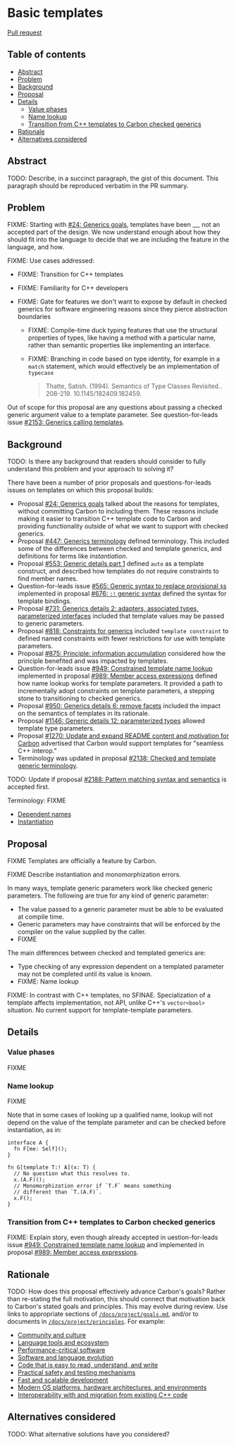 # Basic templates

<!--
Part of the Carbon Language project, under the Apache License v2.0 with LLVM
Exceptions. See /LICENSE for license information.
SPDX-License-Identifier: Apache-2.0 WITH LLVM-exception
-->

[Pull request](https://github.com/carbon-language/carbon-lang/pull/2200)

<!-- toc -->

## Table of contents

-   [Abstract](#abstract)
-   [Problem](#problem)
-   [Background](#background)
-   [Proposal](#proposal)
-   [Details](#details)
    -   [Value phases](#value-phases)
    -   [Name lookup](#name-lookup)
    -   [Transition from C++ templates to Carbon checked generics](#transition-from-c-templates-to-carbon-checked-generics)
-   [Rationale](#rationale)
-   [Alternatives considered](#alternatives-considered)

<!-- tocstop -->

## Abstract

TODO: Describe, in a succinct paragraph, the gist of this document. This
paragraph should be reproduced verbatim in the PR summary.

## Problem

FIXME: Starting with
[#24: Generics goals](https://github.com/carbon-language/carbon-lang/pull/24),
templates have been \_\_, not an accepted part of the design. We now understand
enough about how they should fit into the language to decide that we are
including the feature in the language, and how.

FIXME: Use cases addressed:

-   FIXME: Transition for C++ templates
-   FIXME: Familiarity for C++ developers
-   FIXME: Gate for features we don't want to expose by default in checked
    generics for software engineering reasons since they pierce abstraction
    boundaries

    -   FIXME: Compile-time duck typing features that use the structural
        properties of types, like having a method with a particular name, rather
        than semantic properties like implementing an interface.
    -   FIXME: Branching in code based on type identity, for example in a
        `match` statement, which would effectively be an implementation of
        `typecase`

        > Thatte, Satish. (1994). Semantics of Type Classes Revisited.. 208-219.
        > 10.1145/182409.182459.

Out of scope for this proposal are any questions about passing a checked generic
argument value to a template parameter. See question-for-leads issue
[#2153: Generics calling templates](https://github.com/carbon-language/carbon-lang/issues/2153).

## Background

TODO: Is there any background that readers should consider to fully understand
this problem and your approach to solving it?

There have been a number of prior proposals and questions-for-leads issues on
templates on which this proposal builds:

-   Proposal
    [#24: Generics goals](https://github.com/carbon-language/carbon-lang/pull/24)
    talked about the reasons for templates, without committing Carbon to
    including them. These reasons include making it easier to transition C++
    template code to Carbon and providing functionality outside of what we want
    to support with checked generics.
-   Proposal
    [#447: Generics terminology](https://github.com/carbon-language/carbon-lang/pull/447)
    defined terminology. This included some of the differences between checked
    and template generics, and definitions for terms like _instantiation_.
-   Proposal
    [#553: Generic details part 1](https://github.com/carbon-language/carbon-lang/pull/553)
    defined `auto` as a template construct, and described how templates do not
    require constraints to find member names.
-   Question-for-leads issue
    [#565: Generic syntax to replace provisional `$`s](https://github.com/carbon-language/carbon-lang/issues/565)
    implemented in proposal
    [#676: `:!` generic syntax](https://github.com/carbon-language/carbon-lang/pull/676)
    defined the syntax for template bindings.
-   Proposal
    [#731: Generics details 2: adapters, associated types, parameterized interfaces](https://github.com/carbon-language/carbon-lang/pull/731)
    included that template values may be passed to generic parameters.
-   Proposal
    [#818: Constraints for generics](https://github.com/carbon-language/carbon-lang/pull/818)
    included `template constraint` to defined named constraints with fewer
    restrictions for use with template parameters.
-   Proposal
    [#875: Principle: information accumulation](https://github.com/carbon-language/carbon-lang/pull/875)
    considered how the principle benefited and was impacted by templates.
-   Question-for-leads issue
    [#949: Constrained template name lookup](https://github.com/carbon-language/carbon-lang/issues/949)
    implemented in proposal
    [#989: Member access expressions](https://github.com/carbon-language/carbon-lang/pull/989)
    defined how name lookup works for template parameters. It provided a path to
    incrementally adopt constraints on template parameters, a stepping stone to
    transitioning to checked generics.
-   Proposal
    [#950: Generics details 6: remove facets](https://github.com/carbon-language/carbon-lang/pull/950)
    included the impact on the semantics of templates in its rationale.
-   Proposal
    [#1146: Generic details 12: parameterized types](https://github.com/carbon-language/carbon-lang/pull/1146)
    allowed template type parameters.
-   Proposal
    [#1270: Update and expand README content and motivation for Carbon](https://github.com/carbon-language/carbon-lang/pull/1270)
    advertised that Carbon would support templates for "seamless C++ interop."
-   Terminology was updated in proposal
    [#2138: Checked and template generic terminology](https://github.com/carbon-language/carbon-lang/pull/2138).

TODO: Update if proposal
[#2188: Pattern matching syntax and semantics](https://github.com/carbon-language/carbon-lang/pull/2188)
is accepted first.

Terminology: FIXME

-   [Dependent names](/docs/design/generics/terminology.md#dependent-names)
-   [Instantiation](/docs/design/generics/terminology.md#instantiation)

## Proposal

FIXME Templates are officially a feature by Carbon.

FIXME Describe instantiation and monomorphization errors.

In many ways, template generic parameters work like checked generic parameters.
The following are true for any kind of generic parameter:

-   The value passed to a generic parameter must be able to be evaluated at
    compile time.
-   Generic parameters may have constraints that will be enforced by the
    compiler on the value supplied by the caller.
-   FIXME

The main differences between checked and templated generics are:

-   Type checking of any expression dependent on a templated parameter may not
    be completed until its value is known.
-   FIXME: Name lookup

FIXME: In contrast with C++ templates, no SFINAE. Specialization of a template
affects implementation, not API, unlike C++'s `vector<bool>` situation. No
current support for template-template parameters.

## Details

### Value phases

FIXME

### Name lookup

FIXME

Note that in some cases of looking up a qualified name, lookup will not depend
on the value of the template parameter and can be checked before instantiation,
as in:

```carbon
interface A {
  fn F[me: Self]();
}

fn G[template T:! A](x: T) {
  // No question what this resolves to.
  x.(A.F)();
  // Monomorphization error if `T.F` means something
  // different than `T.(A.F)`.
  x.F();
}
```

### Transition from C++ templates to Carbon checked generics

FIXME: Explain story, even though already accepted in uestion-for-leads issue
[#949: Constrained template name lookup](https://github.com/carbon-language/carbon-lang/issues/949)
and implemented in proposal
[#989: Member access expressions](https://github.com/carbon-language/carbon-lang/pull/989).

## Rationale

TODO: How does this proposal effectively advance Carbon's goals? Rather than
re-stating the full motivation, this should connect that motivation back to
Carbon's stated goals and principles. This may evolve during review. Use links
to appropriate sections of [`/docs/project/goals.md`](/docs/project/goals.md),
and/or to documents in [`/docs/project/principles`](/docs/project/principles).
For example:

-   [Community and culture](/docs/project/goals.md#community-and-culture)
-   [Language tools and ecosystem](/docs/project/goals.md#language-tools-and-ecosystem)
-   [Performance-critical software](/docs/project/goals.md#performance-critical-software)
-   [Software and language evolution](/docs/project/goals.md#software-and-language-evolution)
-   [Code that is easy to read, understand, and write](/docs/project/goals.md#code-that-is-easy-to-read-understand-and-write)
-   [Practical safety and testing mechanisms](/docs/project/goals.md#practical-safety-and-testing-mechanisms)
-   [Fast and scalable development](/docs/project/goals.md#fast-and-scalable-development)
-   [Modern OS platforms, hardware architectures, and environments](/docs/project/goals.md#modern-os-platforms-hardware-architectures-and-environments)
-   [Interoperability with and migration from existing C++ code](/docs/project/goals.md#interoperability-with-and-migration-from-existing-c-code)

## Alternatives considered

TODO: What alternative solutions have you considered?
